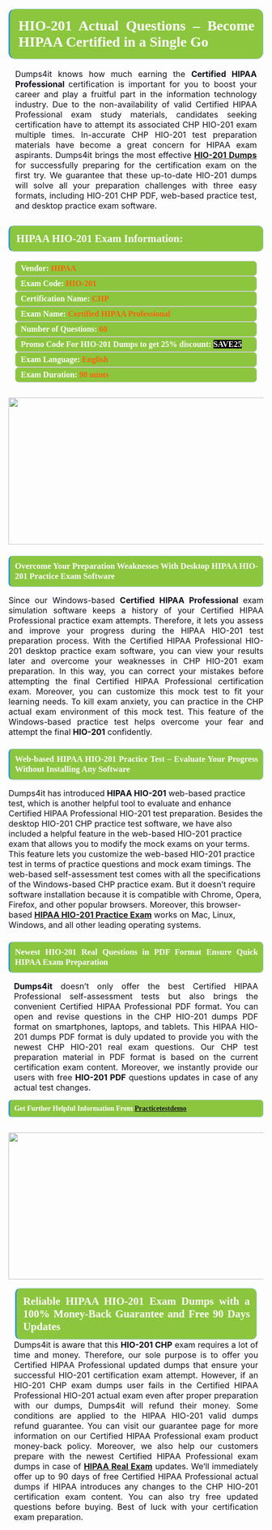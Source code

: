 

<h1 style="text-align: justify;"><span style="font-family:Times New Roman,Times,serif;"><strong><span style="display: block; color: #FFFFFF; background: #8cc63f; border: 0.5px solid #AED6F1; border-left: 3px solid #3498DB; padding: .6em; border-radius: 0.5em;">HIO-201 Actual Questions – Become HIPAA Certified in a Single Go</span></strong></span></h1>

<p style="margin: 0in 10pt; text-align: justify;"><span style="font-size:12pt"><span new="" roman="" style="font-family:" times=""><span calibri="" style="font-family:"><span style="color:#0e101a">Dumps4it knows how much earning the <b> Certified HIPAA Professional </b>certification is important for you to boost your career and play a fruitful part in the information technology industry. Due to the non-availability of valid Certified HIPAA Professional exam study materials, candidates seeking certification have to attempt its associated CHP HIO-201 exam multiple times. In-accurate CHP HIO-201 test preparation materials have become a great concern for HIPAA exam aspirants. Dumps4it brings the most effective <a href="https://www.dumps4it.com/hio-201-dumps.html"><b>HIO-201 Dumps</b></a> for successfully preparing for the certification exam on the first try. We guarantee that these up-to-date HIO-201 dumps will solve all your preparation challenges with three easy formats, including HIO-201 CHP PDF, web-based practice test, and desktop practice exam software. </span></span></span></span></p>

<h2 style="text-align: justify;"><span style="font-family:Times New Roman,Times,serif;"><strong><span style="display: block; color: #FFFFFF; background: #8cc63f; border: 0.5px solid #AED6F1; border-left: 3px solid #3498DB; padding: .6em; border-radius: 0.5em;">HIPAA HIO-201 Exam Information:</span></strong></span></h2>

<div style="margin: 0cm 10pt; background: rgb(140, 198, 63); border: 1px solid rgb(204, 204, 204); padding: 5px 10px; border-radius: 0.5em; text-align: justify;"><span style="font-family:Times New Roman,Times,serif;"><span style="font-size: 11pt;"><span style="line-height: normal;"><strong><span style="font-size: 12.0pt;"><span style="color: #FFFFFF;">Vendor:</span> <span style="color: #FF6106;">HIPAA</span></span></strong></span></span></span></div>

<div style="margin: 0cm 10pt; background: rgb(140, 198, 63); border: 1px solid rgb(204, 204, 204); padding: 5px 10px; border-radius: 0.5em; text-align: justify;"><span style="font-family:Times New Roman,Times,serif;"><span style="font-size: 11pt;"><span style="line-height: normal;"><strong><span style="font-size: 12.0pt;"><span style="color: #FFFFFF;">Exam Code:</span> <span style="color: #FF6106;">HIO-201</span></span></strong></span></span></span></div>

<div style="margin: 0cm 10pt; background: rgb(140, 198, 63); border: 1px solid rgb(204, 204, 204); padding: 5px 10px; border-radius: 0.5em; text-align: justify;"><span style="font-family:Times New Roman,Times,serif;"><span style="font-size: 11pt;"><span style="line-height: normal;"><strong><span style="font-size: 12.0pt;"><span style="color: #FFFFFF;">Certification Name:</span> <span style="color: #FF6106;">CHP</span></span></strong></span></span></span></div>

<div style="margin: 0cm 10pt; background: rgb(140, 198, 63); border: 1px solid rgb(204, 204, 204); padding: 5px 10px; border-radius: 0.5em; text-align: justify;"><span style="font-family:Times New Roman,Times,serif;"><span style="font-size: 11pt;"><span style="line-height: normal;"><strong><span style="font-size: 12.0pt;"><span style="color: #FFFFFF;">Exam Name:</span> <span style="color: #FF6106;">Certified HIPAA Professional</span></span></strong></span></span></span></div>

<div style="margin: 0cm 10pt; background: rgb(140, 198, 63); border: 1px solid rgb(204, 204, 204); padding: 5px 10px; border-radius: 0.5em; text-align: justify;"><span style="font-family:Times New Roman,Times,serif;"><span style="font-size: 11pt;"><span style="line-height: normal;"><strong><span style="font-size: 12.0pt;"><span style="color: #FFFFFF;">Number of Questions: </span><span style="color: #FF6106;">60</span></span></strong></span></span></span></div>

<div style="margin: 0cm 10pt; background: rgb(140, 198, 63); border: 1px solid rgb(204, 204, 204); padding: 5px 10px; border-radius: 0.5em; text-align: justify;"><span style="font-family:Times New Roman,Times,serif;"><span style="font-size: 11pt;"><span style="line-height: normal;"><strong><span style="font-size: 12.0pt;"><span style="color: #FFFFFF;">Promo Code For HIO-201 Dumps to get 25% discount: </span><span style="color:#FFFFFF;"><span style="background-color:#000000;">SAVE25</span></span></span></strong></span></span></span></div>

<div style="margin: 0cm 10pt; background: rgb(140, 198, 63); border: 1px solid rgb(204, 204, 204); padding: 5px 10px; border-radius: 0.5em; text-align: justify;"><span style="font-family:Times New Roman,Times,serif;"><span style="font-size: 11pt;"><span style="line-height: normal;"><strong><span style="font-size: 12.0pt;"><span style="color: #FFFFFF;">Exam Language:</span> <span style="color: #FF6106;">English</span></span></strong></span></span></span></div>

<div style="margin: 0cm 10pt; background: rgb(140, 198, 63); border: 1px solid rgb(204, 204, 204); padding: 5px 10px; border-radius: 0.5em; text-align: justify;"><span style="font-family:Times New Roman,Times,serif;"><span style="font-size: 11pt;"><span style="line-height: normal;"><strong><span style="font-size: 12.0pt;"><span style="color: #FFFFFF;">Exam Duration: </span><span style="color: #FF6106;">90 mints</span></span></strong></span></span></span></div>

<p style="text-align: justify;"><span style="font-family:Times New Roman,Times,serif;">                                                                                <a href="https://www.dumps4it.com/hio-201-dumps.html"><img src="https://i.imgur.com/a474NNd.jpg" style="height: 290px; width: 700px;" /></a></span></p>

<h3 style="text-align: justify;"><span style="font-family:Times New Roman,Times,serif;"><strong><span style="display: block; color: #FFFFFF; background: #8cc63f; border: 0.5px solid #AED6F1; border-left: 3px solid #3498DB; padding: .6em; border-radius: 0.5em;">Overcome Your Preparation Weaknesses With Desktop HIPAA HIO-201 Practice Exam Software </span></strong></span></h3>

<p style="text-align: justify;"><span style="font-size:12pt"><span new="" roman="" style="font-family:" times=""><span calibri="" style="font-family:"><span style="color:#0e101a">Since our Windows-based <b>Certified HIPAA Professional </b>exam simulation software keeps a history of your Certified HIPAA Professional practice exam attempts. Therefore, it lets you assess and improve your progress during the HIPAA HIO-201 test preparation process. With the Certified HIPAA Professional HIO-201 desktop practice exam software, you can view your results later and overcome your weaknesses in CHP HIO-201 exam preparation. In this way, you can correct your mistakes before attempting the final Certified HIPAA Professional certification exam. Moreover, you can customize this mock test to fit your learning needs. To kill exam anxiety, you can practice in the CHP actual exam environment of this mock test. This feature of the Windows-based practice test helps overcome your fear and attempt the final <b> HIO-201</b> confidently.</span></span></span></span></p>

<h3 style="text-align: justify;"><span style="font-family:Times New Roman,Times,serif;"><strong><span style="display: block; color: #FFFFFF; background: #8cc63f; border: 0.5px solid #AED6F1; border-left: 3px solid #3498DB; padding: .6em; border-radius: 0.5em;">Web-based HIPAA HIO-201 Practice Test – Evaluate Your Progress Without Installing Any Software  </span></strong></span></h3>

<p><span style="font-size:12pt"><span new="" roman="" style="font-family:" times=""><span calibri="" style="font-family:"><span style="color:#0e101a">Dumps4it has introduced <b>HIPAA HIO-201</b> web-based practice test, which is another helpful tool to evaluate and enhance Certified HIPAA Professional HIO-201 test preparation. Besides the desktop HIO-201 CHP practice test software, we have also included a helpful feature in the web-based HIO-201 practice exam that allows you to modify the mock exams on your terms. This feature lets you customize the web-based HIO-201 practice test in terms of practice questions and mock exam timings. The web-based self-assessment test comes with all the specifications of the Windows-based CHP practice exam. But it doesn’t require software installation because it is compatible with Chrome, Opera, Firefox, and other popular browsers. Moreover, this browser-based <a href="https://www.dumps4it.com/hio-201-dumps.html"><strong>HIPAA HIO-201 Practice Exam</strong></a> works on Mac, Linux, Windows, and all other leading operating systems. </span></span></span></span></p>

<h3 style="text-align: justify;"><span style="font-family:Times New Roman,Times,serif;"><strong><span style="display: block; color: #FFFFFF; background: #8cc63f; border: 0.5px solid #AED6F1; border-left: 3px solid #3498DB; padding: .6em; border-radius: 0.5em;">Newest HIO-201 Real Questions in PDF Format Ensure Quick HIPAA Exam Preparation</span></strong></span></h3>

<p style="margin: 0in 8pt; text-align: justify;"><span style="font-size:12pt"><span new="" roman="" style="font-family:" times=""><b><span calibri="" style="font-family:"><span style="color:#0e101a">Dumps4it</span></span></b><span calibri="" style="font-family:"><span style="color:#0e101a"> doesn’t only offer the best Certified HIPAA Professional self-assessment tests but also brings the convenient Certified HIPAA Professional PDF format. You can open and revise questions in the CHP HIO-201 dumps PDF format on smartphones, laptops, and tablets. This HIPAA HIO-201 dumps PDF format is duly updated to provide you with the newest CHP HIO-201 real exam questions. Our CHP test preparation material in PDF format is based on the current certification exam content. Moreover, we instantly provide our users with free <b> HIO-201 PDF</b> questions updates in case of any actual test changes.</span></span></span></span></p>

<p style="margin-right: 0in; margin-left: 0in; text-align: justify;"><span style="font-family:Times New Roman,Times,serif;"><strong><span style="display: block; color: #FFFFFF; background: #8cc63f; border: 0.5px solid #AED6F1; border-left: 3px solid #3498DB; padding: .6em; border-radius: 0.5em;"><span ms="" trebuchet="">Get Further Helpful Information From </span><a href="https://www.practicetestdemo.com/" ms="" trebuchet="">Practicetestdemo</a></span></strong></span></p>

<p style="margin: 0in 0.0001pt; text-align: justify;"><span style="font-family:Times New Roman,Times,serif;">                                                                             <a href="https://www.dumps4it.com/hio-201-dumps.html"><img src="https://i.imgur.com/tHvwmqt.jpg" style="height: 290px; width: 700px;" /></a></span></p>

<p style="margin: 0in 0.0001pt; text-align: justify;"> </p>

<h2 style="margin: 0in 10pt; text-align: justify;"><span style="font-family:Times New Roman,Times,serif;"><strong><span style="display: block; color: #FFFFFF; background: #8cc63f; border: 0.5px solid #AED6F1; border-left: 3px solid #3498DB; padding: .6em; border-radius: 0.5em;">Reliable HIPAA HIO-201 Exam Dumps with a 100% Money-Back Guarantee and Free 90 Days Updates</span></strong></span></h2>

<p style="margin: 0in 8pt; text-align: justify;"><span style="font-size:12pt"><span new="" roman="" style="font-family:" times=""><span calibri="" style="font-family:"><span style="color:#0e101a">Dumps4it is aware that this <b>HIO-201 CHP</b> exam requires a lot of time and money. Therefore, our sole purpose is to offer you Certified HIPAA Professional updated dumps that ensure your successful HIO-201 certification exam attempt. However, if an HIO-201 CHP exam dumps user fails in the Certified HIPAA Professional HIO-201 actual exam even after proper preparation with our dumps, Dumps4it will refund their money. Some conditions are applied to the HIPAA HIO-201 valid dumps refund guarantee. You can visit our guarantee page for more information on our Certified HIPAA Professional exam product money-back policy. Moreover, we also help our customers prepare with the newest Certified HIPAA Professional exam dumps in case of <a href="https://www.dumps4it.com/hipaa-real-exams.html"><b>HIPAA Real Exam</b></a> updates. We’ll immediately offer up to 90 days of free Certified HIPAA Professional actual dumps if HIPAA<b> </b>introduces any changes to the CHP HIO-201 certification exam content. You can also try free updated questions before buying. Best of luck with your certification exam preparation.</span></span></span></span></p>
<gdiv></gdiv><gdiv></gdiv><gdiv></gdiv><gdiv></gdiv><gdiv></gdiv><gdiv></gdiv><gdiv></gdiv><gdiv></gdiv><gdiv></gdiv><gdiv></gdiv><gdiv></gdiv><gdiv></gdiv><gdiv></gdiv><gdiv></gdiv><gdiv></gdiv><gdiv></gdiv><gdiv></gdiv><gdiv></gdiv><gdiv></gdiv><gdiv></gdiv><gdiv></gdiv><gdiv></gdiv><gdiv></gdiv><gdiv></gdiv><gdiv></gdiv><gdiv></gdiv><gdiv></gdiv><gdiv></gdiv><gdiv></gdiv><gdiv></gdiv>
